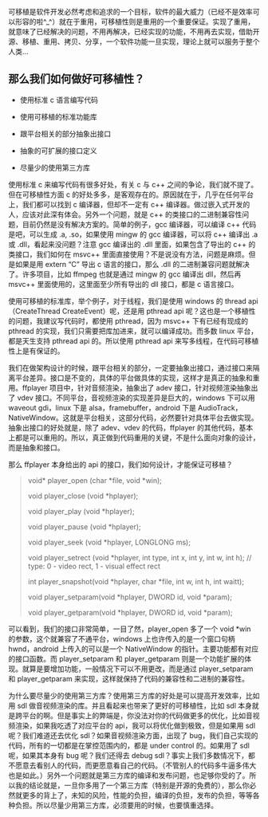 可移植是软件开发必然考虑和追求的一个目标，软件的最大威力（已经不是效率可以形容的啦^_^）就在于重用，可移植性则是重用的一个重要保证。实现了重用，就意味了已经解决的问题，不用再解决，已经实现的功能，不用再去实现，借助开源、移植、重用、拷贝、分享，一个软件功能一旦实现，理论上就可以服务于整个人类...

## 那么我们如何做好可移植性？

* 使用标准 c 语言编写代码

* 使用可移植的标准功能库

* 跟平台相关的部分抽象出接口

* 抽象的可扩展的接口定义

* 尽量少的使用第三方库

使用标准 c 来编写代码有很多好处，有关 c 与 c++ 之间的争论，我们就不提了。但在可移植性方面 c 的好处多多，是客观存在的。原因就在于，几乎在任何平台上，我们都可以找到 c 编译器，但却不一定有 c++ 编译器。做过嵌入式开发的人，应该对此深有体会。另外一个问题，就是 c++ 的类接口的二进制兼容性问题，目前仍然是没有解决方案的。简单的例子，gcc 编译器，可以编译 c++ 代码是吧，可以生成 .a, .so，如果使用 mingw 的 gcc 编译器，可以将 c++ 编译出 .a 或 .dll，看起来没问题？注意 gcc 编译出的 .dll 里面，如果包含了导出的 c++ 的类接口，我们如何在 msvc++ 里面直接使用？不是说没有方法，问题是麻烦。但是如果是用 extern “C” 导出 c 语言的接口，那么 .dll 的二进制兼容问题就解决了。许多项目，比如 ffmpeg 也就是通过 mingw 的 gcc 编译出 dll，然后再 msvc++ 里面使用的，这里面至少所有导出的 dll 接口，都是 c 语言接口。

使用可移植的标准库，举个例子，对于线程，我们是使用 windows 的 thread api（CreateThread CreateEvent）呢，还是用 pthread api 呢？这也是一个移植性的问题，我建议写代码时，都使用 pthread，因为 msvc++ 下有已经有现成的 pthread 的实现，我们只需要把库加进来，就可以编译成功。而多数 linux 平台，都是天生支持 pthread api 的。所以使用 pthread api 来写多线程，在代码可移植性上是有保证的。

我们在做架构设计的时候，跟平台相关的部分，一定要抽象出接口，通过接口来隔离平台差异。接口是不变的，具体的平台做具体的实现，这样才是真正的抽象和重用。ffplayer 项目中，针对音频渲染，抽象出了 adev 接口，针对视频渲染抽象出了 vdev 接口。不同平台，音视频渲染的实现差异是巨大的，windows 下可以用 waveout gdi，linux 下是 alsa，framebuffer，android 下是 AudioTrack，NativeWindow。这就是平台相关，这部分代码，必然要针对具体平台去做实现。抽象出接口的好处就是，除了 adev、vdev 的代码，ffplayer 的其他代码，基本上都是可以重用的。所以，真正做到代码重用的关键，不是什么面向对象的设计，而是抽象和接口。

那么 ffplayer 本身给出的 api 的接口，我们如何设计，才能保证可移植？

> void* player_open    (char *file, void *win);
>
> void  player_close   (void *hplayer);
>
> void  player_play    (void *hplayer);
>
> void  player_pause   (void *hplayer);
>
> void  player_seek    (void *hplayer, LONGLONG ms);
>
> void  player_setrect (void *hplayer, int type, int x, int y, int w, int h); // type: 0 - video rect, 1 - visual effect rect
>
> int   player_snapshot(void *hplayer, char *file, int w, int h, int waitt);
>
> void  player_setparam(void *hplayer, DWORD id, void *param);
>
> void  player_getparam(void *hplayer, DWORD id, void *param);


可以看到，我们的接口非常简单，一目了然，player_open 多了一个 void *win 的参数，这个就兼容了不通平台，windows 上也许传入的是一个窗口句柄 hwnd，android 上传入的可以是一个 NativeWindow 的指针。主要功能都有对应的接口函数。而 player_setparam 和 player_getparam 则是一个功能扩展的体现。就算是要增加功能，一般情况下可以不用更改，而是通过 player_setparam 和 player_getparam 来实现，这样就保持了代码的兼容性和二进制的兼容性。

为什么要尽量少的使用第三方库？使用第三方库的好处是可以提高开发效率，比如用 sdl 做音视频渲染的库。并且看起来也带来了更好的可移植性，比如 sdl 本身就是跨平台的啊。但是事实上的弊端是，你没法对你的代码做更多的优化，比如音视频渲染，如果我吃透了对应平台的 api，我可以将优化做到极致，但是如果用 sdl 呢？我们难道还去优化 sdl？如果音视频渲染方面，出现了 bug，我们自己实现的代码，所有的一切都是在掌控范围内的，都是 under control 的。如果用了 sdl 呢，如果其本身有 bug 呢？我们还得去 debug sdl？事实上我们多数情况下，都不愿意去看别人的代码，而更愿意看自己的代码。（不管别人的代码多牛逼多伟大也是如此。）另外一个问题就是第三方库的编译和发布问题，也足够你受的了。所以我的结论就是，一旦你多用了一个第三方库（特别是开源的免费的），那么你必然就更多的背上了，未知的风险，性能的负担，编译的负担，发布的负担，等等各种负担。所以尽量少用第三方库，必须要用的时候，也要慎重选择。




